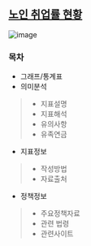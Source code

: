 ## [노인 취업률 현황](http://www.index.go.kr/potal/main/EachDtlPageDetail.do?idx_cd=1409&param=015)
![image](https://user-images.githubusercontent.com/100757595/171080531-cf6a1b1f-cb58-41f5-9d7c-166aa5839c74.png)
### 목차
* 그래프/통계표
* 의미분석
>* 지표설명
>* 지표해석
>* 유의사항
>* 유족연금
* 지표정보
>* 작성방법
>* 자료출처
* 정책정보
>* 주요정책자료
>* 관련 법령
>* 관련사이트
